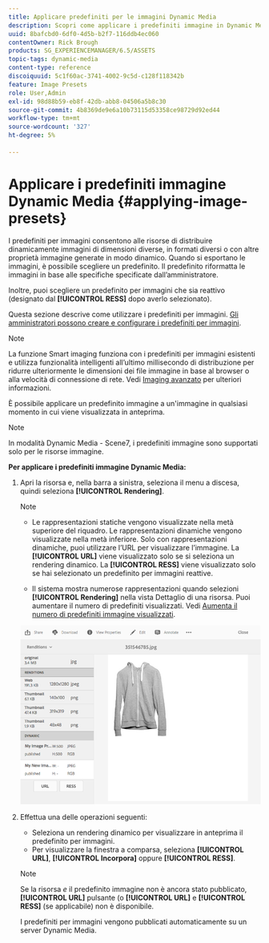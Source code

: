 ```yaml
---
title: Applicare predefiniti per le immagini Dynamic Media
description: Scopri come applicare i predefiniti immagine in Dynamic Media
uuid: 8bafcbd0-6df0-4d5b-b2f7-116ddb4ec060
contentOwner: Rick Brough
products: SG_EXPERIENCEMANAGER/6.5/ASSETS
topic-tags: dynamic-media
content-type: reference
discoiquuid: 5c1f60ac-3741-4002-9c5d-c128f118342b
feature: Image Presets
role: User,Admin
exl-id: 98d88b59-eb8f-42db-abb8-04506a5b8c30
source-git-commit: 4b8369de9e6a10b73115d53358ce98729d92ed44
workflow-type: tm+mt
source-wordcount: '327'
ht-degree: 5%

---
```


# Applicare i predefiniti immagine Dynamic Media {#applying-image-presets}

I predefiniti per immagini consentono alle risorse di distribuire dinamicamente immagini di dimensioni diverse, in formati diversi o con altre proprietà immagine generate in modo dinamico. Quando si esportano le immagini, è possibile scegliere un predefinito. Il predefinito riformatta le immagini in base alle specifiche specificate dall’amministratore.

Inoltre, puoi scegliere un predefinito per immagini che sia reattivo (designato dal **[!UICONTROL RESS]** dopo averlo selezionato).

Questa sezione descrive come utilizzare i predefiniti per immagini. [Gli amministratori possono creare e configurare i predefiniti per immagini](managing-image-presets.md).

>[!NOTE]
>
>La funzione Smart imaging funziona con i predefiniti per immagini esistenti e utilizza funzionalità intelligenti all’ultimo millisecondo di distribuzione per ridurre ulteriormente le dimensioni dei file immagine in base al browser o alla velocità di connessione di rete. Vedi [Imaging avanzato](imaging-faq.md) per ulteriori informazioni.

È possibile applicare un predefinito immagine a un&#39;immagine in qualsiasi momento in cui viene visualizzata in anteprima.

>[!NOTE]
>
>In modalità Dynamic Media - Scene7, i predefiniti immagine sono supportati solo per le risorse immagine.

**Per applicare i predefiniti immagine Dynamic Media:**

1. Apri la risorsa e, nella barra a sinistra, seleziona il menu a discesa, quindi seleziona **[!UICONTROL Rendering]**.

   >[!NOTE]
   >
   >* Le rappresentazioni statiche vengono visualizzate nella metà superiore del riquadro. Le rappresentazioni dinamiche vengono visualizzate nella metà inferiore. Solo con rappresentazioni dinamiche, puoi utilizzare l’URL per visualizzare l’immagine. La **[!UICONTROL URL]** viene visualizzato solo se si seleziona un rendering dinamico. La **[!UICONTROL RESS]** viene visualizzato solo se hai selezionato un predefinito per immagini reattive.
   >
   >* Il sistema mostra numerose rappresentazioni quando selezioni **[!UICONTROL Rendering]** nella vista Dettaglio di una risorsa. Puoi aumentare il numero di predefiniti visualizzati. Vedi [Aumenta il numero di predefiniti immagine visualizzati](managing-image-presets.md#increasing-or-decreasing-the-number-of-image-presets-that-display).


   ![chlimage_1-208](assets/chlimage_1-208.png)

1. Effettua una delle operazioni seguenti:

   * Seleziona un rendering dinamico per visualizzare in anteprima il predefinito per immagini.
   * Per visualizzare la finestra a comparsa, seleziona **[!UICONTROL URL]**, **[!UICONTROL Incorpora]** oppure **[!UICONTROL RESS]**.

   >[!NOTE]
   >
   >Se la risorsa *e* il predefinito immagine non è ancora stato pubblicato, **[!UICONTROL URL]** pulsante (o **[!UICONTROL URL]** e **[!UICONTROL RESS]** (se applicabile) non è disponibile.
   >
   >I predefiniti per immagini vengono pubblicati automaticamente su un server Dynamic Media.
